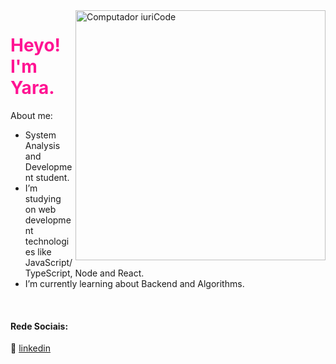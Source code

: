 <img src="https://raw.githubusercontent.com/MicaelliMedeiros/micaellimedeiros/master/image/computer-illustration.png" min-width="400px" max-width="400px" width="400px" align="right" alt="Computador iuriCode">

<h1 style="color:#FF1493"> Heyo! I'm Yara.</h1>

<p align="left">
About me:

-  System Analysis and Development student.
-  I’m studying on web development technologies like JavaScript/TypeScript, Node and React.
-  I’m currently learning about Backend and Algorithms.   
</p>



[linkedin]: https://www.linkedin.com/in/yaralviana/
<br>

#### Rede Sociais:

👔 [linkedin][linkedin]

